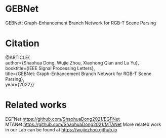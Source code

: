 # GEBNet
GEBNet: Graph-Enhancement Branch Network for RGB-T Scene Parsing <br>
# Citation
@ARTICLE{<br>
  author={Shaohua Dong, Wujie Zhou, Xiaohong Qian and Lu Yu},<br>
  booktitle={IEEE Signal Processing Letters}, <br>
  title={GEBNet: Graph-Enhancement Branch Network for RGB-T Scene Parsing}, <br>
  year={2022}}<br>

# Related works
EGFNet:https://github.com/ShaohuaDong2021/EGFNet
MTANet:https://github.com/ShaohuaDong2021/MTANet
More related work in our Lab can be found at https://wujiezhou.github.io
